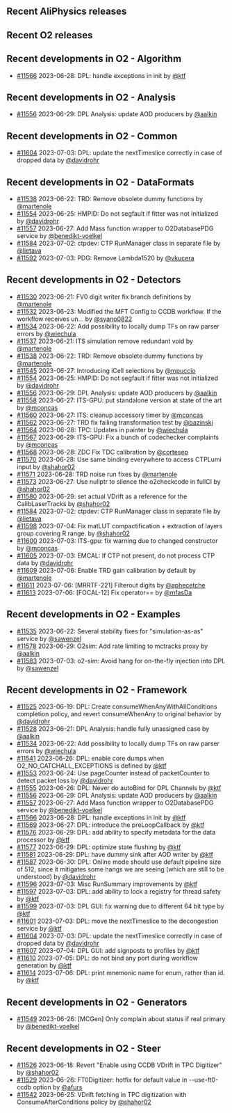 ## Recent AliPhysics releases
## Recent O2 releases
## Recent developments in O2 - Algorithm
- [\#11566](https://github.com/AliceO2Group/AliceO2/pull/11566) 2023-06-28: DPL: handle exceptions in init by [@ktf](https://github.com/ktf)
## Recent developments in O2 - Analysis
- [\#11556](https://github.com/AliceO2Group/AliceO2/pull/11556) 2023-06-29: DPL Analysis: update AOD producers by [@aalkin](https://github.com/aalkin)
## Recent developments in O2 - Common
- [\#11604](https://github.com/AliceO2Group/AliceO2/pull/11604) 2023-07-03: DPL: update the nextTimeslice correctly in case of dropped data by [@davidrohr](https://github.com/davidrohr)
## Recent developments in O2 - DataFormats
- [\#11538](https://github.com/AliceO2Group/AliceO2/pull/11538) 2023-06-22: TRD: Remove obsolete dummy functions by [@martenole](https://github.com/martenole)
- [\#11554](https://github.com/AliceO2Group/AliceO2/pull/11554) 2023-06-25: HMPID: Do not segfault if fitter was not initialized by [@davidrohr](https://github.com/davidrohr)
- [\#11557](https://github.com/AliceO2Group/AliceO2/pull/11557) 2023-06-27: Add Mass function wrapper to O2DatabasePDG service by [@benedikt-voelkel](https://github.com/benedikt-voelkel)
- [\#11584](https://github.com/AliceO2Group/AliceO2/pull/11584) 2023-07-02: ctpdev: CTP RunManager class in separate file by [@lietava](https://github.com/lietava)
- [\#11592](https://github.com/AliceO2Group/AliceO2/pull/11592) 2023-07-03: PDG: Remove Lambda1520 by [@vkucera](https://github.com/vkucera)
## Recent developments in O2 - Detectors
- [\#11530](https://github.com/AliceO2Group/AliceO2/pull/11530) 2023-06-21: FV0 digit writer fix branch definitions by [@martenole](https://github.com/martenole)
- [\#11532](https://github.com/AliceO2Group/AliceO2/pull/11532) 2023-06-23: Modified the MFT Config to CCDB workflow. If the workflow receives un… by [@syano0822](https://github.com/syano0822)
- [\#11534](https://github.com/AliceO2Group/AliceO2/pull/11534) 2023-06-22: Add possibility to locally dump TFs on raw parser errors by [@wiechula](https://github.com/wiechula)
- [\#11537](https://github.com/AliceO2Group/AliceO2/pull/11537) 2023-06-21: ITS simulation remove redundant void by [@martenole](https://github.com/martenole)
- [\#11538](https://github.com/AliceO2Group/AliceO2/pull/11538) 2023-06-22: TRD: Remove obsolete dummy functions by [@martenole](https://github.com/martenole)
- [\#11545](https://github.com/AliceO2Group/AliceO2/pull/11545) 2023-06-27: Introducing iCell selections by [@mpuccio](https://github.com/mpuccio)
- [\#11554](https://github.com/AliceO2Group/AliceO2/pull/11554) 2023-06-25: HMPID: Do not segfault if fitter was not initialized by [@davidrohr](https://github.com/davidrohr)
- [\#11556](https://github.com/AliceO2Group/AliceO2/pull/11556) 2023-06-29: DPL Analysis: update AOD producers by [@aalkin](https://github.com/aalkin)
- [\#11558](https://github.com/AliceO2Group/AliceO2/pull/11558) 2023-06-27: ITS-GPU: put standalone version at state of the art by [@mconcas](https://github.com/mconcas)
- [\#11560](https://github.com/AliceO2Group/AliceO2/pull/11560) 2023-06-27: ITS: cleanup accessory timer by [@mconcas](https://github.com/mconcas)
- [\#11562](https://github.com/AliceO2Group/AliceO2/pull/11562) 2023-06-27: TRD fix failing transformation test by [@bazinski](https://github.com/bazinski)
- [\#11564](https://github.com/AliceO2Group/AliceO2/pull/11564) 2023-06-28: TPC: Updates in painter by [@wiechula](https://github.com/wiechula)
- [\#11567](https://github.com/AliceO2Group/AliceO2/pull/11567) 2023-06-29: ITS-GPU: Fix a bunch of codechecker complaints by [@mconcas](https://github.com/mconcas)
- [\#11568](https://github.com/AliceO2Group/AliceO2/pull/11568) 2023-06-28: ZDC Fix TDC calibration by [@cortesep](https://github.com/cortesep)
- [\#11570](https://github.com/AliceO2Group/AliceO2/pull/11570) 2023-06-28: Use same binding everywhere to access CTPLumi input by [@shahor02](https://github.com/shahor02)
- [\#11571](https://github.com/AliceO2Group/AliceO2/pull/11571) 2023-06-28: TRD noise run fixes by [@martenole](https://github.com/martenole)
- [\#11573](https://github.com/AliceO2Group/AliceO2/pull/11573) 2023-06-27: Use nullptr to silence the o2checkcode in fullCI by [@shahor02](https://github.com/shahor02)
- [\#11580](https://github.com/AliceO2Group/AliceO2/pull/11580) 2023-06-29: set actual VDrift as a reference for the CalibLaserTracks by [@shahor02](https://github.com/shahor02)
- [\#11584](https://github.com/AliceO2Group/AliceO2/pull/11584) 2023-07-02: ctpdev: CTP RunManager class in separate file by [@lietava](https://github.com/lietava)
- [\#11598](https://github.com/AliceO2Group/AliceO2/pull/11598) 2023-07-04: Fix matLUT compactification + extraction of layers group covering R range. by [@shahor02](https://github.com/shahor02)
- [\#11600](https://github.com/AliceO2Group/AliceO2/pull/11600) 2023-07-03: ITS-gpu: fix warning due to changed constructor by [@mconcas](https://github.com/mconcas)
- [\#11605](https://github.com/AliceO2Group/AliceO2/pull/11605) 2023-07-03: EMCAL: If CTP not present, do not process CTP data by [@davidrohr](https://github.com/davidrohr)
- [\#11609](https://github.com/AliceO2Group/AliceO2/pull/11609) 2023-07-06: Enable TRD gain calibration by default by [@martenole](https://github.com/martenole)
- [\#11611](https://github.com/AliceO2Group/AliceO2/pull/11611) 2023-07-06: [MRRTF-221] Filterout digits by [@aphecetche](https://github.com/aphecetche)
- [\#11613](https://github.com/AliceO2Group/AliceO2/pull/11613) 2023-07-06: [FOCAL-12] Fix operator== by [@mfasDa](https://github.com/mfasDa)
## Recent developments in O2 - Examples
- [\#11535](https://github.com/AliceO2Group/AliceO2/pull/11535) 2023-06-22: Several stability fixes for "simulation-as-as" service by [@sawenzel](https://github.com/sawenzel)
- [\#11578](https://github.com/AliceO2Group/AliceO2/pull/11578) 2023-06-29: O2sim: Add rate limiting to mctracks proxy by [@aalkin](https://github.com/aalkin)
- [\#11583](https://github.com/AliceO2Group/AliceO2/pull/11583) 2023-07-03: o2-sim: Avoid hang for on-the-fly injection into DPL by [@sawenzel](https://github.com/sawenzel)
## Recent developments in O2 - Framework
- [\#11525](https://github.com/AliceO2Group/AliceO2/pull/11525) 2023-06-19: DPL: Create consumeWhenAnyWithAllConditions completion policy, and revert consumeWhenAny to original behavior by [@davidrohr](https://github.com/davidrohr)
- [\#11528](https://github.com/AliceO2Group/AliceO2/pull/11528) 2023-06-21: DPL Analysis: handle fully unassigned case by [@aalkin](https://github.com/aalkin)
- [\#11534](https://github.com/AliceO2Group/AliceO2/pull/11534) 2023-06-22: Add possibility to locally dump TFs on raw parser errors by [@wiechula](https://github.com/wiechula)
- [\#11541](https://github.com/AliceO2Group/AliceO2/pull/11541) 2023-06-26: DPL: enable core dumps when O2_NO_CATCHALL_EXCEPTIONS is defined by [@ktf](https://github.com/ktf)
- [\#11553](https://github.com/AliceO2Group/AliceO2/pull/11553) 2023-06-24: Use pageCounter instead of packetCounter to detect packet loss by [@davidrohr](https://github.com/davidrohr)
- [\#11555](https://github.com/AliceO2Group/AliceO2/pull/11555) 2023-06-26: DPL: Never do autoBind for DPL Channels by [@ktf](https://github.com/ktf)
- [\#11556](https://github.com/AliceO2Group/AliceO2/pull/11556) 2023-06-29: DPL Analysis: update AOD producers by [@aalkin](https://github.com/aalkin)
- [\#11557](https://github.com/AliceO2Group/AliceO2/pull/11557) 2023-06-27: Add Mass function wrapper to O2DatabasePDG service by [@benedikt-voelkel](https://github.com/benedikt-voelkel)
- [\#11566](https://github.com/AliceO2Group/AliceO2/pull/11566) 2023-06-28: DPL: handle exceptions in init by [@ktf](https://github.com/ktf)
- [\#11569](https://github.com/AliceO2Group/AliceO2/pull/11569) 2023-06-27: DPL: introduce the preLoopCallback by [@ktf](https://github.com/ktf)
- [\#11576](https://github.com/AliceO2Group/AliceO2/pull/11576) 2023-06-29: DPL: add ability to specify metadata for the  data processor by [@ktf](https://github.com/ktf)
- [\#11577](https://github.com/AliceO2Group/AliceO2/pull/11577) 2023-06-29: DPL: optimize state flushing by [@ktf](https://github.com/ktf)
- [\#11581](https://github.com/AliceO2Group/AliceO2/pull/11581) 2023-06-29: DPL: have dummy sink after AOD writer by [@ktf](https://github.com/ktf)
- [\#11587](https://github.com/AliceO2Group/AliceO2/pull/11587) 2023-06-30: DPL: Online mode should use default pipeline size of 512, since it mitigates some hangs we are seeing (which are still to be understood) by [@davidrohr](https://github.com/davidrohr)
- [\#11596](https://github.com/AliceO2Group/AliceO2/pull/11596) 2023-07-03: Misc RunSummary improvements by [@ktf](https://github.com/ktf)
- [\#11597](https://github.com/AliceO2Group/AliceO2/pull/11597) 2023-07-03: DPL: add ability to lock a registry for thread safety by [@ktf](https://github.com/ktf)
- [\#11599](https://github.com/AliceO2Group/AliceO2/pull/11599) 2023-07-03: DPL GUI: fix warning due to different 64 bit type by [@ktf](https://github.com/ktf)
- [\#11601](https://github.com/AliceO2Group/AliceO2/pull/11601) 2023-07-03: DPL: move the nextTimeslice to the decongestion service by [@ktf](https://github.com/ktf)
- [\#11604](https://github.com/AliceO2Group/AliceO2/pull/11604) 2023-07-03: DPL: update the nextTimeslice correctly in case of dropped data by [@davidrohr](https://github.com/davidrohr)
- [\#11607](https://github.com/AliceO2Group/AliceO2/pull/11607) 2023-07-04: DPL GUI: add signposts to profiles by [@ktf](https://github.com/ktf)
- [\#11610](https://github.com/AliceO2Group/AliceO2/pull/11610) 2023-07-05: DPL: do not bind any port during workflow generation by [@ktf](https://github.com/ktf)
- [\#11614](https://github.com/AliceO2Group/AliceO2/pull/11614) 2023-07-06: DPL: print mnemonic name for enum, rather than id. by [@ktf](https://github.com/ktf)
## Recent developments in O2 - Generators
- [\#11549](https://github.com/AliceO2Group/AliceO2/pull/11549) 2023-06-26: [MCGen] Only complain about status if real primary by [@benedikt-voelkel](https://github.com/benedikt-voelkel)
## Recent developments in O2 - Steer
- [\#11526](https://github.com/AliceO2Group/AliceO2/pull/11526) 2023-06-18: Revert "Enable using CCDB VDrift in TPC Digitizer" by [@shahor02](https://github.com/shahor02)
- [\#11529](https://github.com/AliceO2Group/AliceO2/pull/11529) 2023-06-26: FT0Digitizer: hotfix for default value in --use-ft0-ccdb option by [@afurs](https://github.com/afurs)
- [\#11542](https://github.com/AliceO2Group/AliceO2/pull/11542) 2023-06-25: VDrift fetching in TPC digitization with ConsumeAfterConditions policy by [@shahor02](https://github.com/shahor02)
